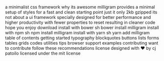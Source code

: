a minimalist css framework why its awesome milligram provides a minimal setup of styles for a fast and clean starting point just it only 2kb gzipped its not about a ui framework specially designed for better performance and higher productivity with fewer properties to reset resulting in cleaner code hope you enjoy download install with bower sh bower install milligram install with npm sh npm install milligram install with yarn sh yarn add milligram table of contents getting started typography blockquotes buttons lists forms tables grids codes utilities tips browser support examples contributing want to contribute follow these recommendations license designed with ♥ by cj patoilo licensed under the mit license